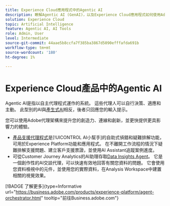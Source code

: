 ```yaml
---
title: Experience Cloud應用程式中的Agentic AI
description: 瞭解Agentic AI (GenAI)，以及Experience Cloud應用程式如何使用Adobe的代理架構。
solution: Experience Cloud
topic: Artificial Intelligence
feature: Agentic AI, AI Tools
role: Admin, User
level: Intermediate
source-git-commit: 44aae5b8ccfa7f385ba3867d5090efffafda691b
workflow-type: tm+mt
source-wordcount: '180'
ht-degree: 1%

---
```


# Experience Cloud產品中的Agentic AI

Agentic AI是指以自主代理程式運作的系統。 這些代理人可以自行決策、適應和主動。 此型別的AI與[產生式AI](generative-ai.md)相反，後者只回應您的輸入提示。

您可以使用Adobe代理架構來提升您的創造力、連線和創新，並更快提供更具影響力的體驗。

* [產品支援代理程式](https://experienceleague.adobe.com/en/docs/experience-platform/ai-assistant/new-features/customer-support)是[!UICONTROL AI小幫手]的自助式偵錯和疑難排解功能，可用於Experience Platform功能和應用程式。 在不離開工作流程的情況下疑難排解支援問題、建立客戶支援票證，並使用AI Assistant追蹤案例進度。
* 可從Customer Journey Analytics的AI助理存取[Data Insights Agent](https://experienceleague.adobe.com/en/docs/analytics-platform/using/cja-overview/cja-b2c-overview/data-analysis-ai)。 它是一個創作性的AI交談代理，可以快速有效地回答有關您資料的問題。 它會使用您資料檢視中的元件，並使用您的實際資料，在Analysis Workspace中建置相關的視覺效果。

[!BADGE 了解更多]{type=Informative url="https://business.adobe.com/products/experience-platform/agent-orchestrator.html" tooltip="前往Business.adobe.com"}

